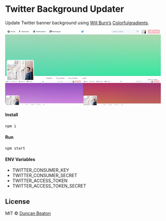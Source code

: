 # Twitter Background Updater

Update Twitter banner background using [Will Burn’s](http://willburnswebsite.com/) [Colorfulgradients](http://colorfulgradients.tumblr.com).

![Examples](https://raw.githubusercontent.com/dunckr/avatar-updater/master/examples.jpg)

#### Install

`npm i`

#### Run

`npm start`

#### ENV Variables

* TWITTER_CONSUMER_KEY
* TWITTER_CONSUMER_SECRET
* TWITTER_ACCESS_TOKEN
* TWITTER_ACCESS_TOKEN_SECRET

## License

MIT © [Duncan Beaton](http://dunckr.com)
